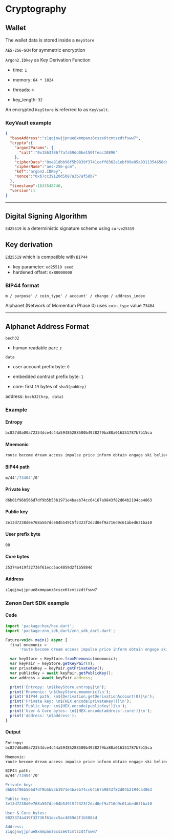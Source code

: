 # Cryptography

## Wallet

The wallet data is stored inside a `KeyStore`

`AES-256-GCM` for symmetric encryption

`Argon2.IDkey` as Key Derivation Function

* time: `1`

* memory: `64 * 1024`

* threads: `4`

* key_length: `32`

An encrypted `KeyStore` is referred to as `KeyVault`.

### KeyVault example

```json
{
  "baseAddress":"z1qqjnwjjpnue8xmmpanz6csze6tcmtzzdtfsww7",
  "crypto":{
    "argon2Params": {
      "salt":"0x1563f86f7afa59dd0be150ffeac10896"
    },
    "cipherData":"0xe81dbb96f5b9839f3741ceff8362e1ebf09e05a8311354658ddf979577ffd0dd34df55757d1fd37e677e3ae7d055b2ed",
    "cipherName":"aes-256-gcm",
    "kdf":"argon2.IDKey",
    "nonce":"0xb7cc39120d5b87a3b7af58b7"
  },
  "timestamp":1633548746,
  "version":1
}
```

___

## Digital Signing Algorithm

`Ed25519` is a deterministic signature scheme using `curve25519`

## Key derivation

`Ed25519` which is compatible with `BIP44`

* key parameter: `ed25519 seed`
* hardened offset: `0x80000000`

### BIP44 format

`m / purpose' / coin_type' / account' / change / address_index`

Alphanet (Network of Momentum Phase 0) uses `coin_type` value `73404`
___

## Alphanet Address Format

`bech32`

* human readable part: `z`

`data`

* user account prefix byte: `0`

* embedded contract prefix byte: `1`

* core: first `19` bytes of `sha3(pubKey)`

address: `bech32(hrp, data)`

### Example

#### Entropy

```bash
bc827d0a00a72354dce4c44a59485288500b49382f9ba88a016351787b7b15ca
```

#### Mnemonic

```bash
route become dream access impulse price inform obtain engage ski believe awful absent pig thing vibrant possible exotic flee pepper marble rural fire fancy
```

#### BIP44 path

```bash
m/44'/73404'/0'
```

#### Private key

```bash
d6b01f96b566d7df9b5b53b1971e4baeb74cc64167a9843f82d04b2194ca4863
```

#### Public key

```bash
3e13d7238d0e768a567dce84b54915f2323f2dcd0ef9a716d9c61abed631ba10
```

#### User prefix byte

```bash
00
```

#### Core bytes

```bash
25374a419f32736f61ecc5ac4059d2f1b5884d
```

#### Address

```bash
z1qqjnwjjpnue8xmmpanz6csze6tcmtzzdtfsww7
```

### Zenon Dart SDK example

#### Code

```javascript
import 'package:hex/hex.dart';
import 'package:znn_sdk_dart/znn_sdk_dart.dart';

Future<void> main() async {
  final mnemonic =
      'route become dream access impulse price inform obtain engage ski believe awful absent pig thing vibrant possible exotic flee pepper marble rural fire fancy';

  var keyStore = KeyStore.fromMnemonic(mnemonic);
  var keyPair = keyStore.getKeyPair(0);
  var privateKey = keyPair.getPrivateKey();
  var publicKey = await keyPair.getPublicKey();
  var address = await keyPair.address;

  print('Entropy: \n${keyStore.entropy}\n');
  print('Mnemonic: \n${keyStore.mnemonic}\n');
  print('BIP44 path: \n${Derivation.getDerivationAccount(0)}\n');
  print('Private key: \n${HEX.encode(privateKey!)}\n');
  print('Public key: \n${HEX.encode(publicKey!)}\n');
  print('User & Core bytes: \n${HEX.encode(address!.core!)}\n');
  print('Address: \n$address');
}
```

#### Output

```bash
Entropy:
bc827d0a00a72354dce4c44a59485288500b49382f9ba88a016351787b7b15ca

Mnemonic:
route become dream access impulse price inform obtain engage ski believe awful absent pig thing vibrant possible exotic flee pepper marble rural fire fancy

BIP44 path:
m/44'/73404'/0'

Private key:
d6b01f96b566d7df9b5b53b1971e4baeb74cc64167a9843f82d04b2194ca4863

Public key:
3e13d7238d0e768a567dce84b54915f2323f2dcd0ef9a716d9c61abed631ba10

User & Core bytes:
0025374a419f32736f61ecc5ac4059d2f1b5884d

Address:
z1qqjnwjjpnue8xmmpanz6csze6tcmtzzdtfsww7
```
